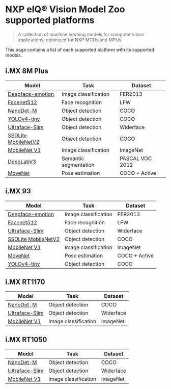 # NXP eIQ® Vision Model Zoo supported platforms

> A collection of machine learning models for computer vision applications, optimized for NXP MCUs and MPUs.

This page contains a list of each supported platform with its supported models.

## i.MX 8M Plus

Model                                                                   | Task                  | Dataset
---                                                                     | ---                   | ---
[Deepface-emotion](../tasks/classification/deepface-emotion/README.md)  | Image classification  | FER2013
[Facenet512](../tasks/face-recognition/facenet512/README.md)            | Face recognition      | LFW
[NanoDet-M](../tasks/object-detection/nanodet-m/README.md)              | Object detection      | COCO
[YOLOv4-tiny](../tasks/object-detection/yolov4tiny/README.md)           | Object detection      | COCO
[Ultraface-Slim](../tasks/object-detection/ultraface-slim/README.md)    | Object detection      | Widerface
[SSDLite MobileNetV2](../tasks/object-detection/ssdlite-mobilenetv2/README.md)    | Object detection      | COCO
[MobileNet V1](../tasks/classification/mobilenetv1/README.md)           | Image classification  | ImageNet
[DeepLabV3](../tasks/semantic-segmentation/deeplabv3/README.md)         | Semantic segmentation | PASCAL VOC 2012
[MoveNet](../tasks/pose-estimation/movenet/README.md)                   | Pose estimation       | COCO + Active

## i.MX 93

Model                                                                   | Task                  | Dataset
---                                                                     | ---                   | ---
[Deepface-emotion](../tasks/classification/deepface-emotion/README.md)  | Image classification  | FER2013
[Facenet512](../tasks/face-recognition/facenet512/README.md)            | Face recognition      | LFW
[Ultraface-Slim](../tasks/object-detection/ultraface-slim/README.md)    | Object detection      | Widerface
[SSDLite MobileNetV2](../tasks/object-detection/ssdlite-mobilenetv2/README.md)    | Object detection      | COCO
[MobileNet V1](../tasks/classification/mobilenetv1/README.md)           | Image classification  | ImageNet
[MoveNet](../tasks/pose-estimation/movenet/README.md)                   | Pose estimation       | COCO + Active
[YOLOv4-tiny](../tasks/object-detection/yolov4tiny/README.md)           | Object detection      | COCO

## i.MX RT1170

Model                                                                   | Task                  | Dataset
---                                                                     | ---                   | ---
[NanoDet-M](../tasks/object-detection/nanodet-m/README.md)              | Object detection      | COCO
[Ultraface-Slim](../tasks/object-detection/ultraface-slim/README.md)    | Object detection      | Widerface
[MobileNet V1](../tasks/classification/mobilenetv1/README.md)           | Image classification  | ImageNet

## i.MX RT1050

Model                                                                   | Task                  | Dataset
---                                                                     | ---                   | ---
[NanoDet-M](../tasks/object-detection/nanodet-m/README.md)              | Object detection      | COCO
[Ultraface-Slim](../tasks/object-detection/ultraface-slim/README.md)    | Object detection      | Widerface
[MobileNet V1](../tasks/classification/mobilenetv1/README.md)           | Image classification  | ImageNet
